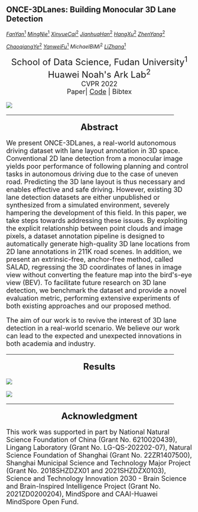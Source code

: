 ## ONCE-3DLanes: Building Monocular 3D Lane Detection

[$Fan Yan^1$](https://fudan-zvg.github.io/)	 [$Ming Nie^1$](https://fudan-zvg.github.io/)	 [$Xinyue Cai^2$](https://scholar.google.com/citations?hl=zh-CN&user=_L4ZS9MAAAAJ) 	[$Jianhua Han^2$](https://scholar.google.com/citations?hl=zh-CN&user=OEPMQEMAAAAJ) 	[$Hang Xu^2$](https://xuhangcn.github.io/) 	[$Zhen Yang^2$](https://scholar.google.com/citations?hl=zh-CN&user=tDjRkvcAAAAJ)

[$Chaoqiang Ye^2$](https://openreview.net/profile?id=~Chaoqiang_Ye1) 	[$Yanwei Fu^1$](https://yanweifu.github.io/)	$Michael Bi Mi^2$ 	[$Li Zhang^1$](https://www.robots.ox.ac.uk/~lz/)

<center><font size="5">School of Data Science, Fudan University<sup>1</sup>		</center>
<center><font size="5">Huawei Noah's Ark Lab<sup>2</sup>		</center>

<center><font size="4">CVPR 2022		</center>

<center>Paper| <a href="https://github.com/once-3dlanes/once_3dlanes_benchmark">Code</a> | Bibtex </center>

![](https://s2.loli.net/2022/03/27/fJp5UHKAv4EwBGy.png)

<HR style="FILTER: alpha(opacity=100,finishopacity=0,style=3)" width="90%" color=#987cb9 SIZE=3>

<center><font size="5"><b>Abstract</b></font></center>

We present ONCE-3DLanes, a real-world autonomous driving dataset with lane layout annotation in 3D space. Conventional 2D lane detection from a monocular image yields poor performance of following planning and control tasks in autonomous driving due to the case of uneven road. Predicting the 3D lane layout is thus necessary and enables effective and safe driving. However, existing 3D lane detection datasets are either unpublished or synthesized from a simulated environment, severely hampering the development of this field. In this paper, we take steps towards addressing these issues. By exploiting the explicit relationship between point clouds and image pixels, a dataset annotation pipeline is designed to automatically generate high-quality 3D lane locations from 2D lane annotations in 211K road scenes.
In addition, we present an extrinsic-free, anchor-free method, called SALAD, regressing the 3D coordinates of lanes in image view without converting the feature map into the bird's-eye view (BEV). 
To facilitate future research on 3D lane detection, we benchmark the dataset and provide a novel evaluation metric, performing extensive experiments of both existing approaches and our proposed method.

The aim of our work is to revive the interest of 3D lane detection in a real-world scenario. We believe our work can lead to the expected and unexpected innovations in both academia and industry.

<HR style="FILTER: alpha(opacity=100,finishopacity=0,style=3)" width="90%" color=#987cb9 SIZE=3>

<center><font size="5"><b>Results</b></font></center>

![](https://s2.loli.net/2022/03/27/disoUe472w5Xqzp.png)

![](https://s2.loli.net/2022/03/27/UcX16CSQmP3TA5f.png)

<HR style="FILTER: alpha(opacity=100,finishopacity=0,style=3)" width="90%" color=#987cb9 SIZE=3>

<center><font size="5"><b>Acknowledgment</b></font></center>

This work was supported in part by  National Natural Science Foundation of China (Grant No. 6210020439),
Lingang Laboratory (Grant No. LG-QS-202202-07), Natural Science Foundation of Shanghai (Grant No. 22ZR1407500), Shanghai Municipal Science and Technology Major Project (Grant No. 2018SHZDZX01 and 2021SHZDZX0103), Science and Technology Innovation 2030 - Brain Science and Brain-Inspired Intelligence Project (Grant No. 2021ZD0200204), MindSpore and CAAI-Huawei MindSpore Open Fund.
